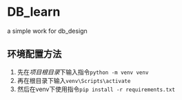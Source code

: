 # DB_learn
 a simple work for db_design

## 环境配置方法

1. 先在*项目根目录*下输入指令`python -m venv venv`
2. 再在根目录下输入`venv\Scripts\activate`
3. 然后在venv下使用指令`pip install -r requirements.txt`